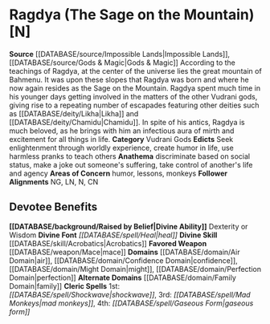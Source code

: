 ﻿---
ability:
- Dexterity
- Wisdom
ability_boost:
- Dexterity
- Wisdom
alignment: N
deity:
- '[[DATABASE/deity/Ragdya|Ragdya]]'
deity_category: Vudrani Gods
divine_font: Heal
domain:
- '[[DATABASE/domain/Air Domain|Air]]'
- '[[DATABASE/domain/Confidence Domain|Confidence]]'
- '[[DATABASE/domain/Family Domain|Family]]'
- '[[DATABASE/domain/Might Domain|Might]]'
- '[[DATABASE/domain/Perfection Domain|Perfection]]'
favored_weapon: '[[DATABASE/weapon/Mace|Mace]]'
follower_alignment:
- LN
- NG
- N
- CN
id: '194'
name: Ragdya
rarity: Common
skill:
- '[[DATABASE/skill/Acrobatics|Acrobatics]]'
source: '[[DATABASE/source/Impossible Lands|Impossible Lands]]'
type: Deity

---
# Ragdya (The Sage on the Mountain) [N]

**Source** [[DATABASE/source/Impossible Lands|Impossible Lands]], [[DATABASE/source/Gods & Magic|Gods & Magic]] 
According to the teachings of Ragdya, at the center of the universe lies the great mountain of Bahmenu. It was upon these slopes that Ragdya was born and where he now again resides as the Sage on the Mountain. Ragdya spent much time in his younger days getting involved in the matters of the other Vudrani gods, giving rise to a repeating number of escapades featuring other deities such as [[DATABASE/deity/Likha|Likha]] and [[DATABASE/deity/Chamidu|Chamidu]]. In spite of his antics, Ragdya is much beloved, as he brings with him an infectious aura of mirth and excitement for all things in life.
**Category** Vudrani Gods
**Edicts** Seek enlightenment through worldly experience, create humor in life, use harmless pranks to teach others
**Anathema** discriminate based on social status, make a joke out someone's suffering, take control of another's life and agency
**Areas of Concern** humor, lessons, monkeys
**Follower Alignments** NG, LN, N, CN

## Devotee Benefits

**[[DATABASE/background/Raised by Belief|Divine Ability]]** Dexterity or Wisdom
**Divine Font** _[[DATABASE/spell/Heal|heal]]_
**Divine Skill** [[DATABASE/skill/Acrobatics|Acrobatics]]
**Favored Weapon** [[DATABASE/weapon/Mace|mace]]
**Domains** [[DATABASE/domain/Air Domain|air]], [[DATABASE/domain/Confidence Domain|confidence]], [[DATABASE/domain/Might Domain|might]], [[DATABASE/domain/Perfection Domain|perfection]]
**Alternate Domains** [[DATABASE/domain/Family Domain|family]]
**Cleric Spells** 1st: _[[DATABASE/spell/Shockwave|shockwave]]_, 3rd: _[[DATABASE/spell/Mad Monkeys|mad monkeys]]_, 4th: _[[DATABASE/spell/Gaseous Form|gaseous form]]_